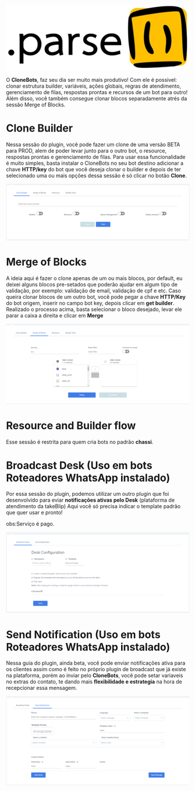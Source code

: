 

![N|Solid](https://raw.githubusercontent.com/Wilkor/img-clonebots/main/logoParseHorizontal.jpeg)


O **CloneBots**, faz seu dia ser muito mais produtivo!
Com ele é possivel: clonar estrutura builder, variáveis, ações globais, regras de atendimento, gerenciamento de filas, respostas prontas e recursos de um bot para outro! Além disso, você também consegue clonar blocos separadamente atrés da sessão Merge of Blocks.

# Clone Builder
 Nessa sessão do plugin, você pode fazer um clone de uma versão BETA para PROD, alem de poder levar junto para o outro bot, o resource, respostas prontas e gerenciamento de filas. 
 Para usar essa funcionalidade é muito simples, basta instalar o CloneBots no seu bot destino adicionar a chave **HTTP/key** do bot que você deseja clonar o builder e depois de ter selecionado uma ou mais opções dessa sessão é só clicar no botão **Clone**.
 
![N|Solid](https://raw.githubusercontent.com/Wilkor/img-clonebots/main/clone-builder.png)
 
# Merge of Blocks
 A ideia aqui é fazer o clone apenas de um ou mais blocos, por default,  eu deixei alguns blocos pre-setados que poderão ajudar em algum tipo de validação, por exemplo: validação de email, validação de cpf e etc.
 Caso queira clonar blocos de um outro bot, você pode pegar a chave **HTTP/Key** do bot origem, inserir no campo bot key, depois clicar em **get builder**.
 Realizado o processo acima, basta selecionar o bloco desejado, levar ele parar a caixa a direita e clicar em **Merge**
 
![N|Solid](https://raw.githubusercontent.com/Wilkor/img-clonebots/main/merge-of-blocks.png)

# Resource and Builder flow

Esse sessão é restrita para quem cria bots no padrão **chassi**.

# Broadcast Desk (Uso em bots Roteadores WhatsApp instalado)
 Por essa sessão do plugin, podemos utilizar um outro plugin que foi desenvolvido para eviar **notificações ativas pelo Desk** (plataforma de atendimento da takeBlip)
 Aqui você só precisa indicar o template padrão que quer usar e pronto!
 
 obs:Serviço é pago.
 
 ![N|Solid](https://raw.githubusercontent.com/Wilkor/img-clonebots/main/desk-configuration.png)
 
# Send Notification (Uso em bots Roteadores WhatsApp instalado)
Nessa guia do plugin, ainda beta, você pode enviar notificações ativa para os clientes assim como é feito no próprio plugin de broadcast que já existe na plataforma, porém ao inviar pelo **CloneBots**, você pode setar variaveis no extras do contato, te dando mais **flexibilidade e estrategia** na hora de recepcionar essa mensagem.

![N|Solid](https://raw.githubusercontent.com/Wilkor/img-clonebots/main/Send-notification.png)


